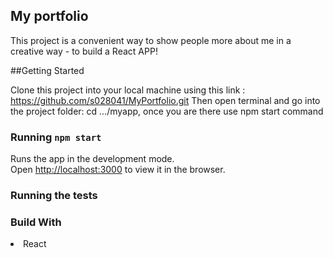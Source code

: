 ## My portfolio

This project is a convenient way to show people more about me in a creative way - to build a React APP!

##Getting Started

Clone this project into your local machine using this link : https://github.com/s028041/MyPortfolio.git
Then open terminal and go into the project folder:
cd .../myapp, once you are there use npm start command

### Running `npm start`

Runs the app in the development mode.<br>
Open [http://localhost:3000](http://localhost:3000) to view it in the browser.

### Running the tests

### Build With

<li>React</li>
